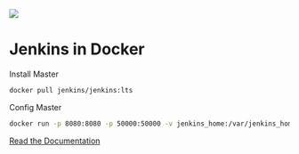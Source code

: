 <img src="https://jenkins.io/sites/default/files/jenkins_logo.png"/>

# Jenkins in Docker

Install Master

```bash
docker pull jenkins/jenkins:lts
```
Config Master

```bash
docker run -p 8080:8080 -p 50000:50000 -v jenkins_home:/var/jenkins_home jenkins/jenkins:lts
```

[Read the Documentation](https://github.com/jenkinsci/docker/blob/master/README.md)
